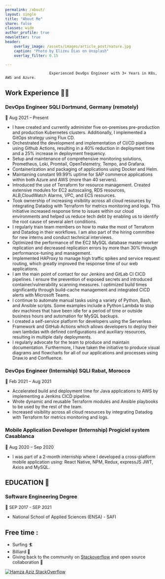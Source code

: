 ```yaml
---
permalink: /about/
layout: single
title: "About Me"
share: false
classes: wide
author_profile: true
newsletter: true
header:
    overlay_image: /assets/images/article_post/nature.jpg
    caption: "Photo by Elizeu Dias on Unsplash"
    overlay_filter: 0.15

---
```

                        Experienced DevOps Engineer with 3+ Years in K8s, AWS and Azure.

## Work Experience 👨‍💻

### DevOps Engineer SQLI Dortmund, Germany (remotely) 
📅 <time> Aug 2021 – Present </time>
- I have created and currently administer five on-premises pre-production and production Kubernetes clusters. Additionally, I implemented a GitOps strategy using Flux CD.
- Orchestrated the development and implementation of CI/CD pipelines using Github Actions, resulting in a 40% reduction in deployment time and a 25% increase in deployment frequency.
- Setup and maintenance of comprehensive monitoring solutions, Prometheus, Loki, Promtail, OpenTelemetry, Tempo, and Grafana. 
- Containerization and packaging of applications using Docker and Helm.
- Maintaining constant 99.99% uptime for SAP commerce applications within both Azure and AWS (more than 40 servers).
- Introduced the use of Terraform for resource management. Created extensive modules for EC2 autoscaling, RDS resources, ALB,CloudWatch Alarms, VPC, and ECS resources.
- Took ownership of increasing visibility across all cloud resources by integrating Datadog with Terraform for metrics monitoring and logs. This initiative increased response time to issues within our cloud environments and helped us reduce tech debt by enabling us to identify the root cause of several alert conditions.
- I regularly train team members on how to make the most of Terraform and Datadog in their workflows. I am also part of the hiring committee for new interns and conduct technical interviews.
- Optimized the performance of the EC2 MySQL database master-worker replication and decreased replication errors by more than 30% through performance-tuning and management.
- Implemented HAProxy to manage high traffic spikes and service request routing, which greatly improved the response time of our web applications.
- I am the main point of contact for our Jenkins and GitLab CI CICD pipelines. I ensure the prevention of exposed secrets and introduced container/vulnerability scanning measures. I optimized build times significantly through build-cache management and integrated CICD alerts with Microsoft Teams.
- I continue to automate manual tasks using a variety of Python, Bash, and Ansible scripts. Some examples include a Python Lambda to stop dev machines that have been idle for a period of time or outside business hours and automation for MySQL backups.
- I created a self-service platform for developers using the Serverless Framework and GitHub Actions which allows developers to deploy their own lambdas with defined configurations and auxiliary resources, resulting in multiple daily deployments.
- I regularly advocate for the team to produce and maintain documentation. Furthermore, I have taken the initiative to produce visual diagrams and flowcharts for all of our applications and processes using Draw.io and Confluence.

### DevOps Engineer (Internship) SQLI Rabat, Morocco 
📅 <time> Feb 2021 – Aug 2021 </time>


- Accelerated build and deployment time for Java applications to AWS by implementing a Jenkins CICD pipeline.
- Wrote dynamic and reusable Terraform modules and Ansible playbooks to be used by the rest of the team.
- Increased visibility across all cloud resources by integrating Datadog with Terraform for metrics monitoring and logs.

### Mobile Application Developer (Internship) Progiciel system Casablanca 
📅 <time> Aug 2020 – Sep 2020 </time>


- I was part of a 2-month internship where I developed a cross-platform mobile application using:
React Native, NPM, Redux, expressJS JWT, Axios and MySQL.

## EDUCATION 🏫
### Software Engineering Degree 
📅 <time> SEP 2017 - SEP 2021 </time>
- National School of Applied Sciences (ENSA) - SAFI 


## Free time :
 - Surfing 🏄 
 - Billiard 🎱
 - Giving back to the community on [Stackoverflow](https://stackoverflow.com/users/10735209/hamza) and open source collaboration 🤝

  
[![Hamza Aziz StackOverflow](https://github-readme-stackoverflow.vercel.app/?userID=10735209)](https://stackoverflow.com/users/10735209/hamza)